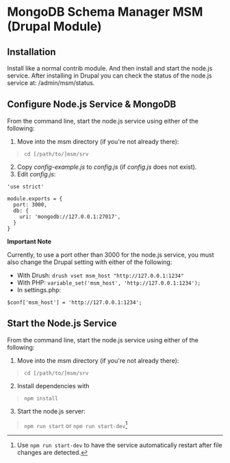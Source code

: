 # MongoDB Schema Manager MSM (Drupal Module)

## Installation

Install like a normal contrib module. And then install and start the node.js service. After installing in Drupal you can check the status of the node.js service at: /admin/msm/status.

## Configure Node.js Service & MongoDB

From the command line, start the node.js service using either of the following:

1. Move into the msm directory (if you're not already there):
> `cd [/path/to/]msm/srv`

2. Copy _config-example.js_ to _config.js_ (if _config.js_ does not exist).
3. Edit _config.js_:

```
'use strict'

module.exports = {
  port: 3000,
  db: {
    uri: 'mongodb://127.0.0.1:27017',
  }
}
```
**Important Note**

Currently, to use a port other than 3000 for the node.js service, you must also change the Drupal setting with either of the following:

* With Drush: `drush vset msm_host "http://127.0.0.1:1234"`
* With PHP: `variable_set('msm_host', 'http://127.0.0.1:1234');`
* In settings.php:

```
$conf['msm_host'] = 'http://127.0.0.1:1234';
```

## Start the Node.js Service

From the command line, start the node.js service using either of the following:

1. Move into the msm directory (if you're not already there):
> `cd [/path/to/]msm/srv`

2. Install dependencies with
> `npm install`

3. Start the node.js server:
> `npm run start` or `npm run start-dev`[^startdev]

[^startdev]: Use `npm run start-dev` to have the service automatically restart after file changes are detected.


